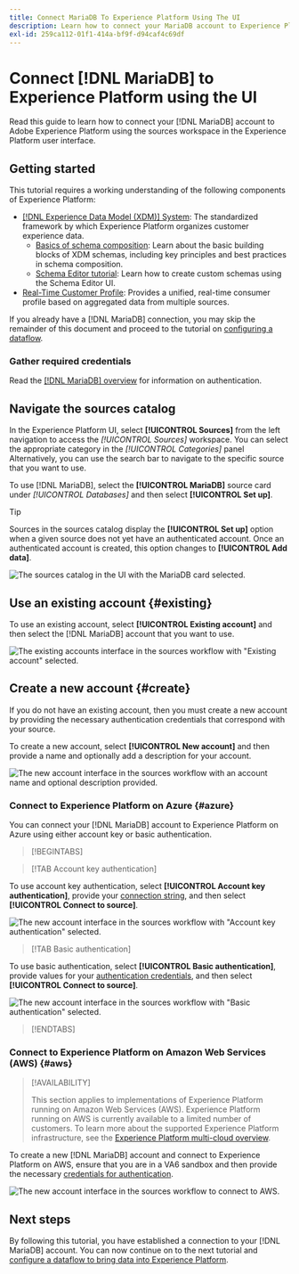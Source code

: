 ```yaml
---
title: Connect MariaDB To Experience Platform Using The UI
description: Learn how to connect your MariaDB account to Experience Platform using the sources workspace in the Experience Platform user interface.
exl-id: 259ca112-01f1-414a-bf9f-d94caf4c69df
---
```

# Connect [!DNL MariaDB] to Experience Platform using the UI

Read this guide to learn how to connect your [!DNL MariaDB] account to Adobe Experience Platform using the sources workspace in the Experience Platform user interface.

## Getting started

This tutorial requires a working understanding of the following components of Experience Platform:

* [[!DNL Experience Data Model (XDM)] System](../../../../../xdm/home.md): The standardized framework by which Experience Platform organizes customer experience data.
    * [Basics of schema composition](../../../../../xdm/schema/composition.md): Learn about the basic building blocks of XDM schemas, including key principles and best practices in schema composition.
    * [Schema Editor tutorial](../../../../../xdm/tutorials/create-schema-ui.md): Learn how to create custom schemas using the Schema Editor UI.
*  [Real-Time Customer Profile](../../../../../profile/home.md): Provides a unified, real-time consumer profile based on aggregated data from multiple sources.

If you already have a [!DNL MariaDB] connection, you may skip the remainder of this document and proceed to the tutorial on [configuring a dataflow](../../dataflow/databases.md).

### Gather required credentials

Read the [[!DNL MariaDB] overview](../../../../connectors/databases/mariadb.md#prerequisites) for information on authentication.

## Navigate the sources catalog

In the Experience Platform UI, select **[!UICONTROL Sources]** from the left navigation to access the *[!UICONTROL Sources]* workspace. You can select the appropriate category in the *[!UICONTROL Categories]* panel Alternatively, you can use the search bar to navigate to the specific source that you want to use.

To use [!DNL MariaDB], select the **[!UICONTROL MariaDB]** source card under *[!UICONTROL Databases]* and then select **[!UICONTROL Set up]**.

>[!TIP]
>
>Sources in the sources catalog display the **[!UICONTROL Set up]** option when a given source does not yet have an authenticated account. Once an authenticated account is created, this option changes to **[!UICONTROL Add data]**.

![The sources catalog in the UI with the MariaDB card selected.](../../../../images/tutorials/create/maria-db/catalog.png)

## Use an existing account {#existing}

To use an existing account, select **[!UICONTROL Existing account]** and then select the [!DNL MariaDB] account that you want to use.

![The existing accounts interface in the sources workflow with "Existing account" selected.](../../../../images/tutorials/create/maria-db/existing.png)

## Create a new account {#create}

If you do not have an existing account, then you must create a new account by providing the necessary authentication credentials that correspond with your source. 

To create a new account, select **[!UICONTROL New account]** and then provide a name and optionally add a description for your account.

![The new account interface in the sources workflow with an account name and optional description provided.](../../../../images/tutorials/create/maria-db/new.png)

### Connect to Experience Platform on Azure {#azure}

You can connect your [!DNL MariaDB] account to Experience Platform on Azure using either account key or basic authentication.

>[!BEGINTABS]

>[!TAB Account key authentication]

To use account key authentication, select **[!UICONTROL Account key authentication]**, provide your [connection string](../../../../connectors/databases/mariadb.md#azure), and then select **[!UICONTROL Connect to source]**.

![The new account interface in the sources workflow with "Account key authentication" selected.](../../../../images/tutorials/create/maria-db/account-key.png)

>[!TAB Basic authentication]

To use basic authentication, select **[!UICONTROL Basic authentication]**, provide values for your [authentication credentials](../../../../connectors/databases/mariadb.md#azure), and then select **[!UICONTROL Connect to source]**.

![The new account interface in the sources workflow with "Basic authentication" selected.](../../../../images/tutorials/create/maria-db/basic-auth.png)

>[!ENDTABS]

### Connect to Experience Platform on Amazon Web Services (AWS) {#aws}

>[!AVAILABILITY]
>
>This section applies to implementations of Experience Platform running on Amazon Web Services (AWS). Experience Platform running on AWS is currently available to a limited number of customers. To learn more about the supported Experience Platform infrastructure, see the [Experience Platform multi-cloud overview](../../../../../landing/multi-cloud.md).

To create a new [!DNL MariaDB] account and connect to Experience Platform on AWS, ensure that you are in a VA6 sandbox and then provide the necessary [credentials for authentication](../../../../connectors/databases/mariadb.md#aws).

![The new account interface in the sources workflow to connect to AWS.](../../../../images/tutorials/create/maria-db/basic-auth.png)

## Next steps

By following this tutorial, you have established a connection to your [!DNL MariaDB] account. You can now continue on to the next tutorial and [configure a dataflow to bring data into Experience Platform](../../dataflow/databases.md).
